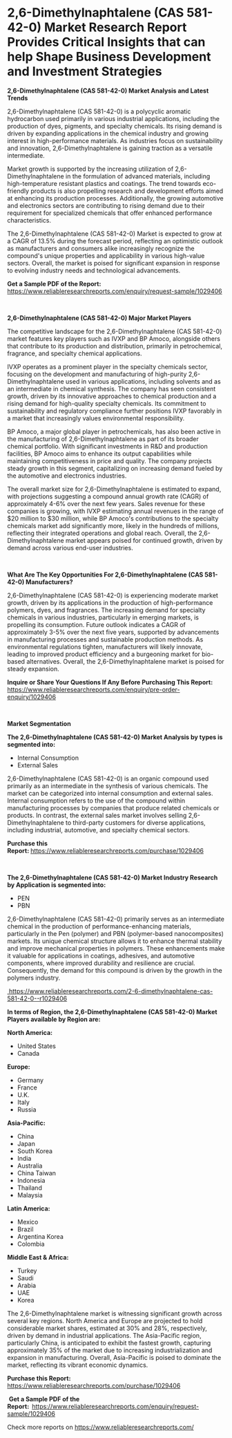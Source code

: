 <p><h1>2,6-Dimethylnaphtalene (CAS 581-42-0) Market Research Report Provides Critical Insights that can help Shape Business Development and Investment Strategies</h1></p><p><strong>2,6-Dimethylnaphtalene (CAS 581-42-0) Market Analysis and Latest Trends</strong></p>
<p><p>2,6-Dimethylnaphtalene (CAS 581-42-0) is a polycyclic aromatic hydrocarbon used primarily in various industrial applications, including the production of dyes, pigments, and specialty chemicals. Its rising demand is driven by expanding applications in the chemical industry and growing interest in high-performance materials. As industries focus on sustainability and innovation, 2,6-Dimethylnaphtalene is gaining traction as a versatile intermediate.</p><p>Market growth is supported by the increasing utilization of 2,6-Dimethylnaphtalene in the formulation of advanced materials, including high-temperature resistant plastics and coatings. The trend towards eco-friendly products is also propelling research and development efforts aimed at enhancing its production processes. Additionally, the growing automotive and electronics sectors are contributing to rising demand due to their requirement for specialized chemicals that offer enhanced performance characteristics.</p><p>The 2,6-Dimethylnaphtalene (CAS 581-42-0) Market is expected to grow at a CAGR of 13.5% during the forecast period, reflecting an optimistic outlook as manufacturers and consumers alike increasingly recognize the compound's unique properties and applicability in various high-value sectors. Overall, the market is poised for significant expansion in response to evolving industry needs and technological advancements.</p></p>
<p><strong>Get a Sample PDF of the Report:&nbsp;</strong> <a href="https://www.reliableresearchreports.com/enquiry/request-sample/1029406?utm_campaign=2606&utm_medium=2&utm_source=Github&utm_content=ia&utm_term=21032025&utm_id=26-dimethylnaphtalene-cas-581-42-0">https://www.reliableresearchreports.com/enquiry/request-sample/1029406</a></p>
<p>&nbsp;</p>
<p><strong>2,6-Dimethylnaphtalene (CAS 581-42-0) Major Market Players</strong></p>
<p><p>The competitive landscape for the 2,6-Dimethylnaphtalene (CAS 581-42-0) market features key players such as IVXP and BP Amoco, alongside others that contribute to its production and distribution, primarily in petrochemical, fragrance, and specialty chemical applications.</p><p>IVXP operates as a prominent player in the specialty chemicals sector, focusing on the development and manufacturing of high-purity 2,6-Dimethylnaphtalene used in various applications, including solvents and as an intermediate in chemical synthesis. The company has seen consistent growth, driven by its innovative approaches to chemical production and a rising demand for high-quality specialty chemicals. Its commitment to sustainability and regulatory compliance further positions IVXP favorably in a market that increasingly values environmental responsibility.</p><p>BP Amoco, a major global player in petrochemicals, has also been active in the manufacturing of 2,6-Dimethylnaphtalene as part of its broader chemical portfolio. With significant investments in R&D and production facilities, BP Amoco aims to enhance its output capabilities while maintaining competitiveness in price and quality. The company projects steady growth in this segment, capitalizing on increasing demand fueled by the automotive and electronics industries.</p><p>The overall market size for 2,6-Dimethylnaphtalene is estimated to expand, with projections suggesting a compound annual growth rate (CAGR) of approximately 4-6% over the next few years. Sales revenue for these companies is growing, with IVXP estimating annual revenues in the range of $20 million to $30 million, while BP Amoco's contributions to the specialty chemicals market add significantly more, likely in the hundreds of millions, reflecting their integrated operations and global reach. Overall, the 2,6-Dimethylnaphtalene market appears poised for continued growth, driven by demand across various end-user industries.</p></p>
<p>&nbsp;</p>
<p><strong>What Are The Key Opportunities For 2,6-Dimethylnaphtalene (CAS 581-42-0) Manufacturers?</strong></p>
<p><p>2,6-Dimethylnaphtalene (CAS 581-42-0) is experiencing moderate market growth, driven by its applications in the production of high-performance polymers, dyes, and fragrances. The increasing demand for specialty chemicals in various industries, particularly in emerging markets, is propelling its consumption. Future outlook indicates a CAGR of approximately 3-5% over the next five years, supported by advancements in manufacturing processes and sustainable production methods. As environmental regulations tighten, manufacturers will likely innovate, leading to improved product efficiency and a burgeoning market for bio-based alternatives. Overall, the 2,6-Dimethylnaphtalene market is poised for steady expansion.</p></p>
<p><strong>Inquire or Share Your Questions If Any Before Purchasing This Report:</strong> <a href="https://www.reliableresearchreports.com/enquiry/pre-order-enquiry/1029406?utm_campaign=2606&utm_medium=2&utm_source=Github&utm_content=ia&utm_term=21032025&utm_id=26-dimethylnaphtalene-cas-581-42-0">https://www.reliableresearchreports.com/enquiry/pre-order-enquiry/1029406</a></p>
<p>&nbsp;</p>
<p><strong>Market Segmentation</strong></p>
<p><strong>The 2,6-Dimethylnaphtalene (CAS 581-42-0) Market Analysis by types is segmented into:</strong></p>
<p><ul><li>Internal Consumption</li><li>External Sales</li></ul></p>
<p><p>2,6-Dimethylnaphtalene (CAS 581-42-0) is an organic compound used primarily as an intermediate in the synthesis of various chemicals. The market can be categorized into internal consumption and external sales. Internal consumption refers to the use of the compound within manufacturing processes by companies that produce related chemicals or products. In contrast, the external sales market involves selling 2,6-Dimethylnaphtalene to third-party customers for diverse applications, including industrial, automotive, and specialty chemical sectors.</p></p>
<p><strong>Purchase this Report:&nbsp;</strong><a href="https://www.reliableresearchreports.com/purchase/1029406?utm_campaign=2606&utm_medium=2&utm_source=Github&utm_content=ia&utm_term=21032025&utm_id=26-dimethylnaphtalene-cas-581-42-0">https://www.reliableresearchreports.com/purchase/1029406</a></p>
<p>&nbsp;</p>
<p><strong>The 2,6-Dimethylnaphtalene (CAS 581-42-0) Market Industry Research by Application is segmented into:</strong></p>
<p><ul><li>PEN</li><li>PBN</li></ul></p>
<p><p>2,6-Dimethylnaphtalene (CAS 581-42-0) primarily serves as an intermediate chemical in the production of performance-enhancing materials, particularly in the Pen (polymer) and PBN (polymer-based nanocomposites) markets. Its unique chemical structure allows it to enhance thermal stability and improve mechanical properties in polymers. These enhancements make it valuable for applications in coatings, adhesives, and automotive components, where improved durability and resilience are crucial. Consequently, the demand for this compound is driven by the growth in the polymers industry.</p></p>
<p><a href="https://www.reliableresearchreports.com/2-6-dimethylnaphtalene-cas-581-42-0--r1029406?utm_campaign=2606&utm_medium=2&utm_source=Github&utm_content=ia&utm_term=21032025&utm_id=26-dimethylnaphtalene-cas-581-42-0">&nbsp;https://www.reliableresearchreports.com/2-6-dimethylnaphtalene-cas-581-42-0--r1029406</a></p>
<p><strong>In terms of Region, the 2,6-Dimethylnaphtalene (CAS 581-42-0) Market Players available by Region are:</strong></p>
<p>
    <p> <strong> North America: </strong>
        <ul>
            <li>United States</li>
            <li>Canada</li>
        </ul>
        </p> 
    <p> <strong> Europe: </strong>
        <ul>
            <li>Germany</li>
            <li>France</li>
            <li>U.K.</li>
            <li>Italy</li>
            <li>Russia</li>
        </ul>
        </p> 
    <p> <strong> Asia-Pacific: </strong>
        <ul>
            <li>China</li>
            <li>Japan</li>
            <li>South Korea</li>
            <li>India</li>
            <li>Australia</li>
            <li>China Taiwan</li>
            <li>Indonesia</li>
            <li>Thailand</li>
            <li>Malaysia</li>
        </ul>
        </p> 
    <p> <strong> Latin America: </strong>
        <ul>
            <li>Mexico</li>
            <li>Brazil</li>
            <li>Argentina Korea</li>
            <li>Colombia</li>
        </ul>
        </p> 
    <p> <strong> Middle East & Africa: </strong>
        <ul>
            <li>Turkey</li>
            <li>Saudi</li>
            <li>Arabia</li>
            <li>UAE</li>
            <li>Korea</li>
        </ul>
    </p>
    </p>
<p><p>The 2,6-Dimethylnaphtalene market is witnessing significant growth across several key regions. North America and Europe are projected to hold considerable market shares, estimated at 30% and 28%, respectively, driven by demand in industrial applications. The Asia-Pacific region, particularly China, is anticipated to exhibit the fastest growth, capturing approximately 35% of the market due to increasing industrialization and expansion in manufacturing. Overall, Asia-Pacific is poised to dominate the market, reflecting its vibrant economic dynamics.</p></p>
<p><strong>Purchase this Report: </strong><a href="https://www.reliableresearchreports.com/purchase/1029406?utm_campaign=2606&utm_medium=2&utm_source=Github&utm_content=ia&utm_term=21032025&utm_id=26-dimethylnaphtalene-cas-581-42-0">https://www.reliableresearchreports.com/purchase/1029406</a></p>
<p>&nbsp;<strong>Get a Sample PDF of the Report:&nbsp;&nbsp;</strong><a href="https://www.reliableresearchreports.com/enquiry/request-sample/1029406?utm_campaign=2606&utm_medium=2&utm_source=Github&utm_content=ia&utm_term=21032025&utm_id=26-dimethylnaphtalene-cas-581-42-0">https://www.reliableresearchreports.com/enquiry/request-sample/1029406</a></p>
<p><strong></strong></p>
<p>Check more reports on <a href="https://www.reliableresearchreports.com/?utm_campaign=2606&utm_medium=2&utm_source=Github&utm_content=ia&utm_term=21032025&utm_id=26-dimethylnaphtalene-cas-581-42-0">https://www.reliableresearchreports.com/</a></p>